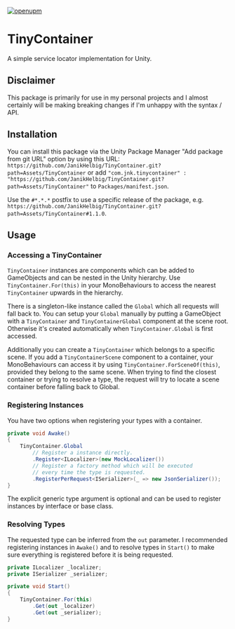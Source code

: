 [![openupm](https://img.shields.io/npm/v/com.jnk.tinycontainer?label=openupm&registry_uri=https://package.openupm.com)](https://openupm.com/packages/com.jnk.tinycontainer/)

# TinyContainer
A simple service locator implementation for Unity.

## Disclaimer
This package is primarily for use in my personal projects and I almost certainly will be making breaking changes if I'm unhappy with the syntax / API.

## Installation
You can install this package via the Unity Package Manager "Add package from git URL" option by using this URL:
`https://github.com/JanikHelbig/TinyContainer.git?path=Assets/TinyContainer` or add `"com.jnk.tinycontainer" : "https://github.com/JanikHelbig/TinyContainer.git?path=Assets/TinyContainer"` to `Packages/manifest.json`.

Use the `#*.*.*` postfix to use a specific release of the package, e.g. `https://github.com/JanikHelbig/TinyContainer.git?path=Assets/TinyContainer#1.1.0`.

## Usage
### Accessing a TinyContainer
`TinyContainer` instances are components which can be added to GameObjects and can be nested in the Unity hierarchy.
Use `TinyContainer.For(this)` in your MonoBehaviours to access the nearest `TinyContainer` upwards in the hierarchy.

There is a singleton-like instance called the `Global` which all requests will fall back to.
You can setup your `Global` manually by putting a GameObject with a `TinyContainer` and `TinyContainerGlobal` component at the scene root. Otherwise it's created automatically when `TinyContainer.Global` is first accessed.

Additionally you can create a `TinyContainer` which belongs to a specific scene. If you add a `TinyContainerScene` component to a container, your MonoBehaviours can access it by using `TinyContainer.ForSceneOf(this)`, provided they belong to the same scene. When trying to find the closest container or trying to resolve a type, the request will try to locate a scene container before falling back to Global.

### Registering Instances
You have two options when registering your types with a container.
```cs
private void Awake()
{
    TinyContainer.Global
        // Register a instance directly.
        .Register<ILocalizer>(new MockLocalizer())
        // Register a factory method which will be executed
        // every time the type is requested.
        .RegisterPerRequest<ISerializer>(_ => new JsonSerializer());
}
```
The explicit generic type argument is optional and can be used to register instances by interface or base class.

### Resolving Types
The requested type can be inferred from the `out` parameter. I recommended registering instances in `Awake()` and to resolve types in `Start()` to make sure everything is registered before it is being requested.
```cs
private ILocalizer _localizer;
private ISerializer _serializer;

private void Start()
{
    TinyContainer.For(this)
        .Get(out _localizer)
        .Get(out _serializer);
}
```
